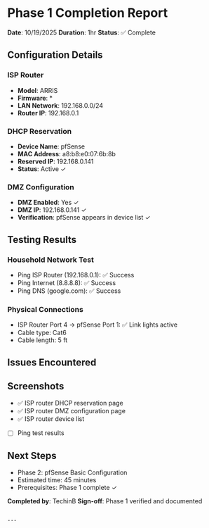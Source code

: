 # Phase 1 Completion Report

**Date**: 10/19/2025
**Duration**: 1hr
**Status**: ✅ Complete

## Configuration Details

### ISP Router
- **Model**: ARRIS
- **Firmware**: *
- **LAN Network**: 192.168.0.0/24
- **Router IP**: 192.168.0.1

### DHCP Reservation
- **Device Name**: pfSense
- **MAC Address**: a8:b8:e0:07:6b:8b
- **Reserved IP**: 192.168.0.141
- **Status**: Active ✓

### DMZ Configuration
- **DMZ Enabled**: Yes ✓
- **DMZ IP**: 192.168.0.141 ✓
- **Verification**: pfSense appears in device list ✓

## Testing Results

### Household Network Test
- Ping ISP Router (192.168.0.1): ✅ Success
- Ping Internet (8.8.8.8): ✅ Success  
- Ping DNS (google.com): ✅ Success

### Physical Connections
- ISP Router Port 4 → pfSense Port 1: ✅ Link lights active
- Cable type: Cat6
- Cable length: 5 ft

## Issues Encountered


## Screenshots
- ✅  ISP router DHCP reservation page
- ✅  ISP router DMZ configuration page
- ✅  ISP router device list
- [ ] Ping test results

## Next Steps
- Phase 2: pfSense Basic Configuration
- Estimated time: 45 minutes
- Prerequisites: Phase 1 complete ✓

**Completed by**: TechinB
**Sign-off**: Phase 1 verified and documented
```

---
